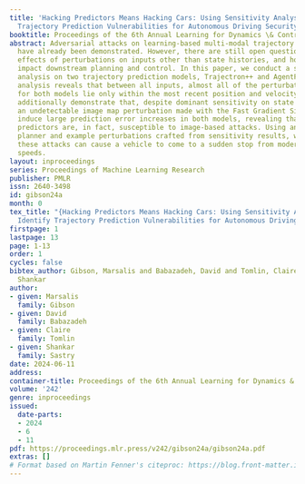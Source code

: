 ```yaml
---
title: 'Hacking Predictors Means Hacking Cars: Using Sensitivity Analysis to Identify
  Trajectory Prediction Vulnerabilities for Autonomous Driving Security'
booktitle: Proceedings of the 6th Annual Learning for Dynamics \& Control Conference
abstract: Adversarial attacks on learning-based multi-modal trajectory predictors
  have already been demonstrated. However, there are still open questions about the
  effects of perturbations on inputs other than state histories, and how these attacks
  impact downstream planning and control. In this paper, we conduct a sensitivity
  analysis on two trajectory prediction models, Trajectron++ and AgentFormer. The
  analysis reveals that between all inputs, almost all of the perturbation sensitivities
  for both models lie only within the most recent position and velocity states. We
  additionally demonstrate that, despite dominant sensitivity on state history perturbations,
  an undetectable image map perturbation made with the Fast Gradient Sign Method can
  induce large prediction error increases in both models, revealing that these trajectory
  predictors are, in fact, susceptible to image-based attacks. Using an optimization-based
  planner and example perturbations crafted from sensitivity results, we show how
  these attacks can cause a vehicle to come to a sudden stop from moderate driving
  speeds.
layout: inproceedings
series: Proceedings of Machine Learning Research
publisher: PMLR
issn: 2640-3498
id: gibson24a
month: 0
tex_title: "{Hacking Predictors Means Hacking Cars: Using Sensitivity Analysis to
  Identify Trajectory Prediction Vulnerabilities for Autonomous Driving Security}"
firstpage: 1
lastpage: 13
page: 1-13
order: 1
cycles: false
bibtex_author: Gibson, Marsalis and Babazadeh, David and Tomlin, Claire and Sastry,
  Shankar
author:
- given: Marsalis
  family: Gibson
- given: David
  family: Babazadeh
- given: Claire
  family: Tomlin
- given: Shankar
  family: Sastry
date: 2024-06-11
address:
container-title: Proceedings of the 6th Annual Learning for Dynamics & Control Conference
volume: '242'
genre: inproceedings
issued:
  date-parts:
  - 2024
  - 6
  - 11
pdf: https://proceedings.mlr.press/v242/gibson24a/gibson24a.pdf
extras: []
# Format based on Martin Fenner's citeproc: https://blog.front-matter.io/posts/citeproc-yaml-for-bibliographies/
---
```

